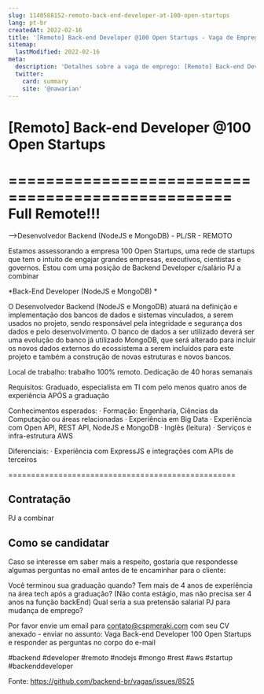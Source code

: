 ```yaml
---
slug: 1140588152-remoto-back-end-developer-at-100-open-startups
lang: pt-br
createdAt: 2022-02-16
title: '[Remoto] Back-end Developer @100 Open Startups - Vaga de Emprego'
sitemap:
  lastModified: 2022-02-16
meta:
  description: 'Detalhes sobre a vaga de emprego: [Remoto] Back-end Developer @100 Open Startups'
  twitter:
    card: summary
    site: '@nawarian'
---
```


# [Remoto] Back-end Developer @100 Open Startups


==================================================
Full Remote!!!
==================================================
-->Desenvolvedor Backend (NodeJS e MongoDB) - PL/SR - REMOTO

Estamos assessorando a empresa 100 Open Startups, uma rede de startups que tem o intuito de engajar grandes empresas, executivos, cientistas e governos. Estou com uma posição de Backend Developer  c/salário PJ  a combinar 


*Back-End Developer (NodeJS e MongoDB) *

O Desenvolvedor Backend (NodeJS e MongoDB) atuará na definição e implementação dos bancos de dados e sistemas vinculados, a serem usados no projeto, sendo responsável pela integridade e segurança dos dados e pelo desenvolvimento. O banco de dados a ser utilizado deverá ser uma evolução do banco já utilizado MongoDB, que será alterado para incluir os novos dados externos do ecossistema a serem incluídos para este projeto e também a construção de novas estruturas e novos bancos.

Local de trabalho: trabalho 100% remoto. 
Dedicação de 40 horas semanais

Requisitos:
Graduado, especialista em TI com pelo menos quatro anos de experiência APÓS a graduação

Conhecimentos esperados:
·         Formação: Engenharia, Ciências da Computação ou áreas relacionadas
·         Experiência em Big Data
·         Experiência com Open API, REST API, NodeJS e MongoDB
·         Inglês (leitura)
·         Serviços e infra-estrutura AWS

Diferenciais:
·        Experiência com ExpressJS e integrações com APIs de terceiros

==================================================
## Contratação

PJ a combinar

## Como se candidatar
Caso se interesse em saber mais a respeito, gostaria que respondesse algumas perguntas no email antes de te encaminhar para o cliente:

Você terminou sua graduação quando?
Tem mais de 4 anos de experiência na área tech após a graduação? (Não conta estágio, mas não precisa ser 4 anos na função backEnd)
Qual seria a sua pretensão salarial PJ para mudança de emprego?

Por favor envie um email para contato@cspmeraki.com com seu CV anexado - enviar no assunto: Vaga Back-end Developer 100 Open Startups e responder as perguntas no corpo do e-mail


#backend #developer #remoto #nodejs #mongo #rest #aws #startup #backenddeveloper  





Fonte: https://github.com/backend-br/vagas/issues/8525